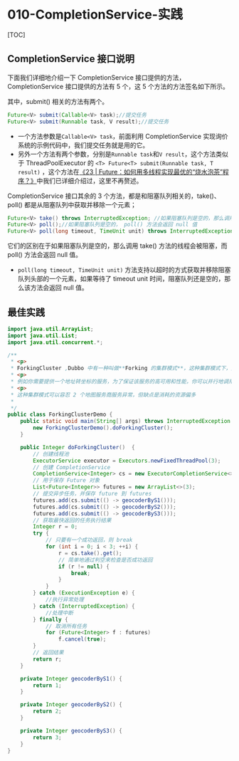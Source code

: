 # 010-CompletionService-实践

[TOC]

## CompletionService 接口说明

下面我们详细地介绍一下 CompletionService 接口提供的方法，CompletionService 接口提供的方法有 5 个，这 5 个方法的方法签名如下所示。

其中，submit() 相关的方法有两个。

```java
Future<V> submit(Callable<V> task);//提交任务
Future<V> submit(Runnable task, V result);//提交任务
```

- 一个方法参数是`Callable<V> task`，前面利用 CompletionService 实现询价系统的示例代码中，我们提交任务就是用的它。
- 另外一个方法有两个参数，分别是`Runnable task`和`V result`，这个方法类似于 ThreadPoolExecutor 的 `<T> Future<T> submit(Runnable task, T result)` ，这个方法在[《23 | Future：如何用多线程实现最优的“烧水泡茶”程序？》](https://time.geekbang.org/column/article/91292)中我们已详细介绍过，这里不再赘述。

CompletionService 接口其余的 3 个方法，都是和阻塞队列相关的，take()、poll() 都是从阻塞队列中获取并移除一个元素；

```java
Future<V> take() throws InterruptedException; //如果阻塞队列是空的，那么调用 take() 方法的线程会被阻塞
Future<V> poll();//如果阻塞队列是空的， poll() 方法会返回 null 值
Future<V> poll(long timeout, TimeUnit unit) throws InterruptedException;
```

它们的区别在于如果阻塞队列是空的，那么调用 take() 方法的线程会被阻塞，而 poll() 方法会返回 null 值。

-  `poll(long timeout, TimeUnit unit)` 方法支持以超时的方式获取并移除阻塞队列头部的一个元素，如果等待了 timeout unit 时间，阻塞队列还是空的，那么该方法会返回 null 值。

## 最佳实践

```java
import java.util.ArrayList;
import java.util.List;
import java.util.concurrent.*;

/**
 * <p>
 * ForkingCluster ,Dubbo 中有一种叫做**Forking 的集群模式**，这种集群模式下，支持**并行地调用多个查询服务，只要有一个成功返回结果，整个服务就可以返回了**。
 * <p>
 * 例如你需要提供一个地址转坐标的服务，为了保证该服务的高可用和性能，你可以并行地调用 3 个地图服务商的 API，然后只要有 1 个正确返回了结果 r，那么地址转坐标这个服务就可以直接返回 r 了。
 * <p>
 * 这种集群模式可以容忍 2 个地图服务商服务异常，但缺点是消耗的资源偏多
 *
 */
public class ForkingClusterDemo {
    public static void main(String[] args) throws InterruptedException {
        new ForkingClusterDemo().doForkingCluster();
    }

    public Integer doForkingCluster()  {
        // 创建线程池
        ExecutorService executor = Executors.newFixedThreadPool(3);
        // 创建 CompletionService
        CompletionService<Integer> cs = new ExecutorCompletionService<>(executor);
        // 用于保存 Future 对象
        List<Future<Integer>> futures = new ArrayList<>(3);
        // 提交异步任务，并保存 future 到 futures
        futures.add(cs.submit(() -> geocoderByS1()));
        futures.add(cs.submit(() -> geocoderByS2()));
        futures.add(cs.submit(() -> geocoderByS3()));
        // 获取最快返回的任务执行结果
        Integer r = 0;
        try {
            // 只要有一个成功返回，则 break
            for (int i = 0; i < 3; ++i) {
                r = cs.take().get();
                // 简单地通过判空来检查是否成功返回
                if (r != null) {
                    break;
                }
            }
        } catch (ExecutionException e) {
            //执行异常处理
        } catch (InterruptedException) {
            //处理中断
        } finally {
            // 取消所有任务
            for (Future<Integer> f : futures)
                f.cancel(true);
        }
        // 返回结果
        return r;
    }

    private Integer geocoderByS1() {
        return 1;
    }

    private Integer geocoderByS2() {
        return 2;
    }

    private Integer geocoderByS3() {
        return 3;
    }
}
```